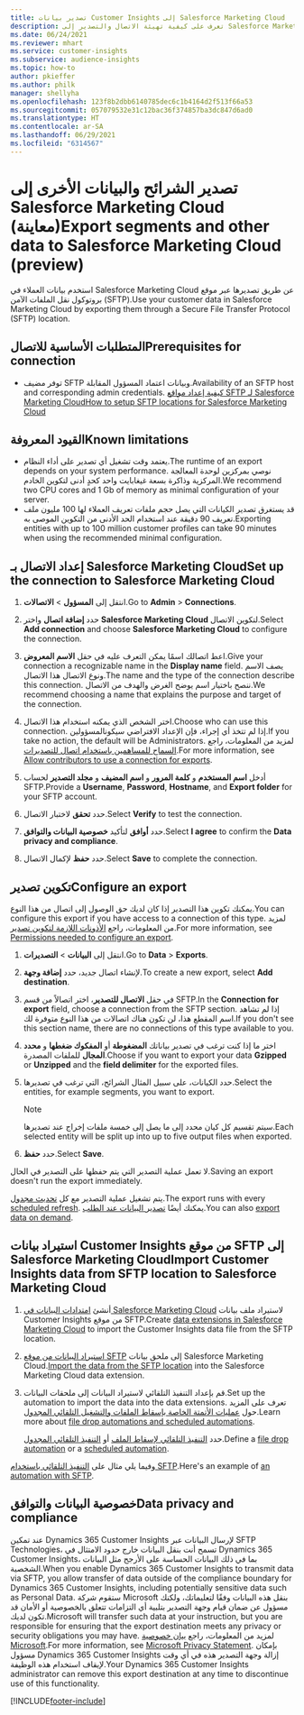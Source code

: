 ```yaml
---
title: تصدير بيانات Customer Insights إلى Salesforce Marketing Cloud
description: تعرف على كيفية تهيئة الاتصال والتصدير إلى Salesforce Marketing Cloud.
ms.date: 06/24/2021
ms.reviewer: mhart
ms.service: customer-insights
ms.subservice: audience-insights
ms.topic: how-to
author: pkieffer
ms.author: philk
manager: shellyha
ms.openlocfilehash: 123f8b2dbb6140785dec6c1b4164d2f513f66a53
ms.sourcegitcommit: 057079532e31c12bac36f374857ba3dc847d6ad0
ms.translationtype: HT
ms.contentlocale: ar-SA
ms.lasthandoff: 06/29/2021
ms.locfileid: "6314567"
---
```

# <a name="export-segments-and-other-data-to-salesforce-marketing-cloud-preview"></a><span data-ttu-id="71d96-103">تصدير الشرائح والبيانات الأخرى إلى Salesforce Marketing Cloud (معاينة)</span><span class="sxs-lookup"><span data-stu-id="71d96-103">Export segments and other data to Salesforce Marketing Cloud (preview)</span></span>

<span data-ttu-id="71d96-104">استخدم بيانات العملاء في Salesforce Marketing Cloud عن طريق تصديرها عبر موقع بروتوكول نقل الملفات الآمن (SFTP).</span><span class="sxs-lookup"><span data-stu-id="71d96-104">Use your customer data in Salesforce Marketing Cloud by exporting them through a Secure File Transfer Protocol (SFTP) location.</span></span>

## <a name="prerequisites-for-connection"></a><span data-ttu-id="71d96-105">المتطلبات الأساسية للاتصال</span><span class="sxs-lookup"><span data-stu-id="71d96-105">Prerequisites for connection</span></span>

- <span data-ttu-id="71d96-106">توفر مضيف SFTP وبيانات اعتماد المسؤول المقابلة.</span><span class="sxs-lookup"><span data-stu-id="71d96-106">Availability of an SFTP host and corresponding admin credentials.</span></span> [<span data-ttu-id="71d96-107">كيفية إعداد مواقع SFTP لـ Salesforce Marketing Cloud</span><span class="sxs-lookup"><span data-stu-id="71d96-107">How to setup SFTP locations for Salesforce Marketing Cloud</span></span>](https://help.salesforce.com/articleView?id=sf.mc_es_configure_enhanced_ftp.htm&type=5) 

## <a name="known-limitations"></a><span data-ttu-id="71d96-108">القيود المعروفة</span><span class="sxs-lookup"><span data-stu-id="71d96-108">Known limitations</span></span>

- <span data-ttu-id="71d96-109">يعتمد وقت تشغيل أي تصدير على أداء النظام.</span><span class="sxs-lookup"><span data-stu-id="71d96-109">The runtime of an export depends on your system performance.</span></span> <span data-ttu-id="71d96-110">نوصي بمركزين لوحدة المعالجة المركزية وذاكرة بسعة غيغابايت واحد كحدٍ أدنى لتكوين الخادم.</span><span class="sxs-lookup"><span data-stu-id="71d96-110">We recommend two CPU cores and 1 Gb of memory as minimal configuration of your server.</span></span> 
- <span data-ttu-id="71d96-111">قد يستغرق تصدير الكيانات التي يصل حجم ملفات تعريف العملاء لها 100 مليون ملف تعريف 90 دقيقة عند استخدام الحد الأدنى من التكوين الموصى به.</span><span class="sxs-lookup"><span data-stu-id="71d96-111">Exporting entities with up to 100 million customer profiles can take 90 minutes when using the recommended minimal configuration.</span></span> 

## <a name="set-up-the-connection-to-salesforce-marketing-cloud"></a><span data-ttu-id="71d96-112">إعداد الاتصال بـ Salesforce Marketing Cloud</span><span class="sxs-lookup"><span data-stu-id="71d96-112">Set up the connection to Salesforce Marketing Cloud</span></span>

1. <span data-ttu-id="71d96-113">انتقل إلى **المسؤول** > **الاتصالات**.</span><span class="sxs-lookup"><span data-stu-id="71d96-113">Go to **Admin** > **Connections**.</span></span>

1. <span data-ttu-id="71d96-114">حدد **إضافة اتصال** واختر **Salesforce Marketing Cloud** لتكوين الاتصال.</span><span class="sxs-lookup"><span data-stu-id="71d96-114">Select **Add connection** and choose **Salesforce Marketing Cloud** to configure the connection.</span></span>

1. <span data-ttu-id="71d96-115">اعط اتصالك اسمًا يمكن التعرف عليه في حقل **الاسم المعروض**.</span><span class="sxs-lookup"><span data-stu-id="71d96-115">Give your connection a recognizable name in the **Display name** field.</span></span> <span data-ttu-id="71d96-116">يصف الاسم ونوع الاتصال هذا الاتصال.</span><span class="sxs-lookup"><span data-stu-id="71d96-116">The name and the type of the connection describe this connection.</span></span> <span data-ttu-id="71d96-117">ننصح باختيار اسم يوضح الغرض والهدف من الاتصال.</span><span class="sxs-lookup"><span data-stu-id="71d96-117">We recommend choosing a name that explains the purpose and target of the connection.</span></span>

1. <span data-ttu-id="71d96-118">اختر الشخص الذي يمكنه استخدام هذا الاتصال.</span><span class="sxs-lookup"><span data-stu-id="71d96-118">Choose who can use this connection.</span></span> <span data-ttu-id="71d96-119">إذا لم تتخذ أي إجراء، فإن الإعداد الافتراضي سيكونالمسؤولين.</span><span class="sxs-lookup"><span data-stu-id="71d96-119">If you take no action, the default will be Administrators.</span></span> <span data-ttu-id="71d96-120">لمزيد من المعلومات، راجع [السماح للمساهمين باستخدام اتصال للتصديرات](connections.md#allow-contributors-to-use-a-connection-for-exports).</span><span class="sxs-lookup"><span data-stu-id="71d96-120">For more information, see [Allow contributors to use a connection for exports](connections.md#allow-contributors-to-use-a-connection-for-exports).</span></span>

1. <span data-ttu-id="71d96-121">أدخل **اسم المستخدم** و **كلمة المرور** و **اسم المضيف** و **مجلد التصدير** لحساب SFTP.</span><span class="sxs-lookup"><span data-stu-id="71d96-121">Provide a **Username**, **Password**, **Hostname**, and **Export folder** for your SFTP account.</span></span>

1. <span data-ttu-id="71d96-122">حدد **تحقق** لاختبار الاتصال.</span><span class="sxs-lookup"><span data-stu-id="71d96-122">Select **Verify** to test the connection.</span></span>

1. <span data-ttu-id="71d96-123">حدد **أوافق** لتأكيد **خصوصية البيانات والتوافق‬**.</span><span class="sxs-lookup"><span data-stu-id="71d96-123">Select **I agree** to confirm the **Data privacy and compliance**.</span></span>

1. <span data-ttu-id="71d96-124">حدد **حفظ** لإكمال الاتصال.</span><span class="sxs-lookup"><span data-stu-id="71d96-124">Select **Save** to complete the connection.</span></span>

## <a name="configure-an-export"></a><span data-ttu-id="71d96-125">تكوين تصدير</span><span class="sxs-lookup"><span data-stu-id="71d96-125">Configure an export</span></span>

<span data-ttu-id="71d96-126">يمكنك تكوين هذا التصدير إذا كان لديك حق الوصول إلى اتصال من هذا النوع.</span><span class="sxs-lookup"><span data-stu-id="71d96-126">You can configure this export if you have access to a connection of this type.</span></span> <span data-ttu-id="71d96-127">لمزيد من المعلومات، راجع [الأذونات اللازمة لتكوين تصدير](export-destinations.md#set-up-a-new-export).</span><span class="sxs-lookup"><span data-stu-id="71d96-127">For more information, see [Permissions needed to configure an export](export-destinations.md#set-up-a-new-export).</span></span>

1. <span data-ttu-id="71d96-128">انتقل إلى **البيانات** > **التصديرات**.</span><span class="sxs-lookup"><span data-stu-id="71d96-128">Go to **Data** > **Exports**.</span></span>

1. <span data-ttu-id="71d96-129">لإنشاء اتصال جديد، حدد **إضافة وجهة**.</span><span class="sxs-lookup"><span data-stu-id="71d96-129">To create a new export, select **Add destination**.</span></span>

1. <span data-ttu-id="71d96-130">في حقل **الاتصال للتصدير**، اختر اتصالاً من قسم SFTP.</span><span class="sxs-lookup"><span data-stu-id="71d96-130">In the **Connection for export** field, choose a connection from the SFTP section.</span></span> <span data-ttu-id="71d96-131">إذا لم تشاهد اسم المقطع هذا، لن تكون هناك اتصالات من هذا النوع متوفرة لك.</span><span class="sxs-lookup"><span data-stu-id="71d96-131">If you don't see this section name, there are no connections of this type available to you.</span></span>

1. <span data-ttu-id="71d96-132">اختر ما إذا كنت ترغب في تصدير بياناتك **المضغوطة** أو **المفكوك ضغطها** و **محدد المجال** للملفات المصدرة.</span><span class="sxs-lookup"><span data-stu-id="71d96-132">Choose if you want to export your data **Gzipped** or **Unzipped** and the **field delimiter** for the exported files.</span></span>

1. <span data-ttu-id="71d96-133">حدد الكيانات، على سبيل المثال الشرائح، التي ترغب في تصديرها.</span><span class="sxs-lookup"><span data-stu-id="71d96-133">Select the entities, for example segments, you want to export.</span></span>

   > [!NOTE]
   > <span data-ttu-id="71d96-134">سيتم تقسيم كل كيان محدد إلى ما يصل إلى خمسة ملفات إخراج عند تصديرها.</span><span class="sxs-lookup"><span data-stu-id="71d96-134">Each selected entity will be split up into up to five output files when exported.</span></span> 

1. <span data-ttu-id="71d96-135">حدد **حفظ**.</span><span class="sxs-lookup"><span data-stu-id="71d96-135">Select **Save**.</span></span>

<span data-ttu-id="71d96-136">لا تعمل عملية التصدير التي يتم حفظها على التصدير في الحال.</span><span class="sxs-lookup"><span data-stu-id="71d96-136">Saving an export doesn't run the export immediately.</span></span>

<span data-ttu-id="71d96-137">يتم تشغيل عملية التصدير مع كل [تحديث مجدول](system.md#schedule-tab).</span><span class="sxs-lookup"><span data-stu-id="71d96-137">The export runs with every [scheduled refresh](system.md#schedule-tab).</span></span> <span data-ttu-id="71d96-138">يمكنك أيضًا [تصدير البيانات عند الطلب](export-destinations.md#run-exports-on-demand).</span><span class="sxs-lookup"><span data-stu-id="71d96-138">You can also [export data on demand](export-destinations.md#run-exports-on-demand).</span></span> 

## <a name="import-customer-insights-data-from-sftp-location-to-salesforce-marketing-cloud"></a><span data-ttu-id="71d96-139">استيراد بيانات Customer Insights من موقع SFTP إلى Salesforce Marketing Cloud</span><span class="sxs-lookup"><span data-stu-id="71d96-139">Import Customer Insights data from SFTP location to Salesforce Marketing Cloud</span></span>

1. <span data-ttu-id="71d96-140">أنشئ [امتدادات البيانات في Salesforce Marketing Cloud](https://help.salesforce.com/articleView?id=sf.mc_es_create_data_extension.htm&type=5) لاستيراد ملف بيانات Customer Insights من موقع SFTP.</span><span class="sxs-lookup"><span data-stu-id="71d96-140">Create [data extensions in Salesforce Marketing Cloud](https://help.salesforce.com/articleView?id=sf.mc_es_create_data_extension.htm&type=5) to import the Customer Insights data file from the SFTP location.</span></span>

2. <span data-ttu-id="71d96-141">[استيراد البيانات من موقع SFTP](https://help.salesforce.com/articleView?id=sf.mc_es_import_data_extension_classic.htm&type=5) إلى ملحق بيانات Salesforce Marketing Cloud.</span><span class="sxs-lookup"><span data-stu-id="71d96-141">[Import the data from the SFTP location](https://help.salesforce.com/articleView?id=sf.mc_es_import_data_extension_classic.htm&type=5) into the Salesforce Marketing Cloud data extension.</span></span> 

3. <span data-ttu-id="71d96-142">قم بإعداد التنفيذ التلقائي لاستيراد البيانات إلى ملحقات البيانات.</span><span class="sxs-lookup"><span data-stu-id="71d96-142">Set up the automation to import the data into the data extensions.</span></span> <span data-ttu-id="71d96-143">تعرف على المزيد حول [عمليات الأتمتة الخاصة بإسقاط الملفات والتشغيل التلقائي المجدول](https://help.salesforce.com/articleView?id=sf.mc_as_triggered_automations.htm&type=5).</span><span class="sxs-lookup"><span data-stu-id="71d96-143">Learn more about [file drop automations and scheduled automations](https://help.salesforce.com/articleView?id=sf.mc_as_triggered_automations.htm&type=5).</span></span>

   <span data-ttu-id="71d96-144">حدد [التنفيذ التلقائي لإسقاط الملف](https://help.salesforce.com/articleView?id=sf.mc_as_define_a_triggered_automation.htm&type=5) أو [التنفيذ التلقائي المجدول](https://help.salesforce.com/articleView?id=sf.mc_as_define_a_scheduled_automation.htm&type=5).</span><span class="sxs-lookup"><span data-stu-id="71d96-144">Define a [file drop automation](https://help.salesforce.com/articleView?id=sf.mc_as_define_a_triggered_automation.htm&type=5) or a  [scheduled automation](https://help.salesforce.com/articleView?id=sf.mc_as_define_a_scheduled_automation.htm&type=5).</span></span> 

<span data-ttu-id="71d96-145">وفيما يلي مثال على [التنفيذ التلقائي باستخدام SFTP](https://help.salesforce.com/articleView?id=sf.mc_as_ftp_and_triggered_automation_scenario.htm&type=5).</span><span class="sxs-lookup"><span data-stu-id="71d96-145">Here's an example of [an automation with SFTP](https://help.salesforce.com/articleView?id=sf.mc_as_ftp_and_triggered_automation_scenario.htm&type=5).</span></span>

## <a name="data-privacy-and-compliance"></a><span data-ttu-id="71d96-146">خصوصية البيانات والتوافق</span><span class="sxs-lookup"><span data-stu-id="71d96-146">Data privacy and compliance</span></span>

<span data-ttu-id="71d96-147">عند تمكين Dynamics 365 Customer Insights لإرسال البيانات عبر SFTP Technologies، تسمح أنت بنقل البيانات خارج حدود الامتثال في Dynamics 365 Customer Insights، بما في ذلك البيانات الحساسة على الأرجح مثل البيانات الشخصية.</span><span class="sxs-lookup"><span data-stu-id="71d96-147">When you enable Dynamics 365 Customer Insights to transmit data via SFTP, you allow transfer of data outside of the compliance boundary for Dynamics 365 Customer Insights, including potentially sensitive data such as Personal Data.</span></span> <span data-ttu-id="71d96-148">ستقوم شركة Microsoft بنقل هذه البيانات وفقًا لتعليماتك، ولكنك مسؤول عن ضمان قيام وجهة التصدير بتلبية أي التزامات تتعلق بالخصوصية أو الأمان قد تكون لديك.</span><span class="sxs-lookup"><span data-stu-id="71d96-148">Microsoft will transfer such data at your instruction, but you are responsible for ensuring that the export destination meets any privacy or security obligations you may have.</span></span> <span data-ttu-id="71d96-149">لمزيد من المعلومات، راجع [بيان خصوصية Microsoft](https://go.microsoft.com/fwlink/?linkid=396732).</span><span class="sxs-lookup"><span data-stu-id="71d96-149">For more information, see [Microsoft Privacy Statement](https://go.microsoft.com/fwlink/?linkid=396732).</span></span>
<span data-ttu-id="71d96-150">بإمكان مسؤول Dynamics 365 Customer Insights إزالة وجهة التصدير هذه في أي وقت لإيقاف استخدام هذه الوظيفة.</span><span class="sxs-lookup"><span data-stu-id="71d96-150">Your Dynamics 365 Customer Insights administrator can remove this export destination at any time to discontinue use of this functionality.</span></span>

[!INCLUDE[footer-include](../includes/footer-banner.md)]
